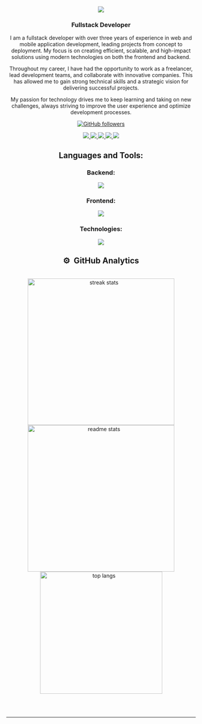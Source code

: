 <h1 align="center">
    <img src="https://readme-typing-svg.herokuapp.com/?font=Righteous&size=35&center=true&vCenter=true&width=500&height=70&duration=4000&lines=Hi+There!+👋;+I'm+Jesus+Gomez!;" />
</h1>

<h3 align="center">Fullstack Developer</h3>

<div align="center">

I am a fullstack developer with over three years of experience in web and mobile application development, leading projects from concept to deployment. My focus is on creating efficient, scalable, and high-impact solutions using modern technologies on both the frontend and backend.

Throughout my career, I have had the opportunity to work as a freelancer, lead development teams, and collaborate with innovative companies. This has allowed me to gain strong technical skills and a strategic vision for delivering successful projects.

My passion for technology drives me to keep learning and taking on new challenges, always striving to improve the user experience and optimize development processes.

[![GitHub followers](https://img.shields.io/github/followers/jesusgomezdev?style=social)](https://github.com/JesusGomezDev)
</div>

<div align="center">
  <a href="mailto:jesusgomezdev@gmail.com">
    <img src="https://img.shields.io/badge/Gmail-b2b1a8?style=for-the-badge&logo=gmail&logoColor=red" />
  </a>
  <a href="mailto:contacto@jesusgomezdev.com">
    <img src="https://img.shields.io/badge/Mail-334f8d?style=for-the-badge&logo=maildotru&logoColor=blue" />
  </a>
  <a href="https://linkedin.com/in/jesusgomezdev" target="_blank">
    <img src="https://img.shields.io/badge/LinkedIn-0077B5?style=for-the-badge&logo=linkedin&logoColor=white" target="_blank" />
  </a>
  <a href="https://jesusgomezdev.com" target="_blank">
     <img src="https://img.shields.io/badge/Portfolio-1e1e2e?style=for-the-badge&logo=codementor&logoColor=white" target="_blank" />
  </a>
  <a href="https://jesusgomez.dev" target="_blank">
     <img src="https://img.shields.io/badge/Curriculum-191a1a?style=for-the-badge&logo=readme&logoColor=white" target="_blank" />
  </a>
</div>

<h2 align="center">Languages and Tools:</h2>
<h3 align="center">Backend:</h3>
<p align="center">
<img src="https://skillicons.dev/icons?i=python,nodejs,cs,mysql,postgres,mongo,firebase,supabase,django,flask,pytorch,express,nestjs,dotnet" />
</p>
<h3 align="center">Frontend:</h3>
<p align="center">
<img src="https://skillicons.dev/icons?i=html,css,javascript,typescript,dart,astro,tailwind,sass,react,nextjs,angular,flutter" />
</p>
<h3 align="center">Technologies:</h3>
<p align="center">
<img src="https://skillicons.dev/icons?i=docker,terraform,git" />
</p>


<h2 align="center">⚙️ &nbsp;GitHub Analytics</h2>
<br>
<div align=center>
  <img width=390 src="https://streak-stats.demolab.com/?user=JesusGomezDev&count_private=true&theme=react&border_radius=10" alt="streak stats"/>
  <img width=390 src="https://github-readme-stats-salesp07.vercel.app/api?username=JesusGomezDev&count_private=true&show_icons=true&theme=react&rank_icon=github&border_radius=10" alt="readme stats" />
  <br/>
  <img width=325 align="center" src="https://github-readme-stats-salesp07.vercel.app/api/top-langs/?username=JesusGomezDev&hide=HTML&langs_count=8&layout=compact&theme=react&border_radius=10&size_weight=0.5&count_weight=0.5&exclude_repo=github-readme-stats" alt="top langs" />
</div>

<br/><br/>
<hr/>
<br/>
